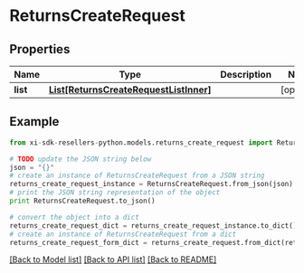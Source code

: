 # ReturnsCreateRequest


## Properties

Name | Type | Description | Notes
------------ | ------------- | ------------- | -------------
**list** | [**List[ReturnsCreateRequestListInner]**](ReturnsCreateRequestListInner.md) |  | [optional] 

## Example

```python
from xi-sdk-resellers-python.models.returns_create_request import ReturnsCreateRequest

# TODO update the JSON string below
json = "{}"
# create an instance of ReturnsCreateRequest from a JSON string
returns_create_request_instance = ReturnsCreateRequest.from_json(json)
# print the JSON string representation of the object
print ReturnsCreateRequest.to_json()

# convert the object into a dict
returns_create_request_dict = returns_create_request_instance.to_dict()
# create an instance of ReturnsCreateRequest from a dict
returns_create_request_form_dict = returns_create_request.from_dict(returns_create_request_dict)
```
[[Back to Model list]](../README.md#documentation-for-models) [[Back to API list]](../README.md#documentation-for-api-endpoints) [[Back to README]](../README.md)


